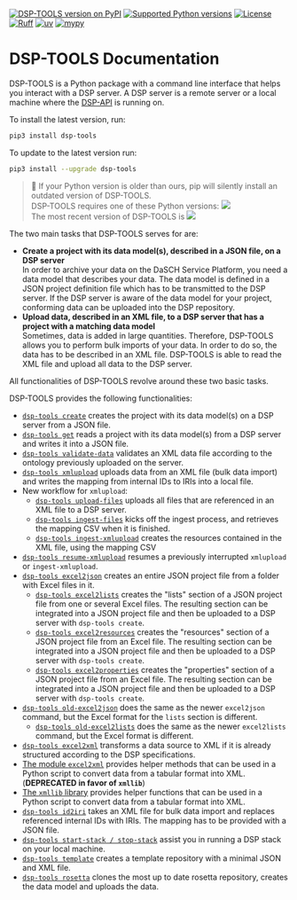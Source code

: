 [![DSP-TOOLS version on PyPI](https://img.shields.io/pypi/v/dsp-tools.svg)](https://pypi.org/project/dsp-tools/) 
[![Supported Python versions](https://img.shields.io/pypi/pyversions/dsp-tools.svg)](https://pypi.org/project/dsp-tools/)
[![License](https://img.shields.io/pypi/l/dsp-tools.svg)](https://pypi.org/project/dsp-tools/) 
[![Ruff](https://img.shields.io/endpoint?url=https://raw.githubusercontent.com/astral-sh/ruff/main/assets/badge/v2.json)](https://github.com/astral-sh/ruff) 
[![uv](https://img.shields.io/endpoint?url=https://raw.githubusercontent.com/astral-sh/uv/main/assets/badge/v0.json)](https://github.com/astral-sh/uv)
[![mypy](https://img.shields.io/badge/mypy-blue)](https://github.com/python/mypy) 

# DSP-TOOLS Documentation

DSP-TOOLS is a Python package with a command line interface 
that helps you interact with a DSP server. 
A DSP server is a remote server or a local machine 
where the [DSP-API](https://github.com/dasch-swiss/dsp-api) is running on. 

To install the latest version, run:

```bash
pip3 install dsp-tools
```

To update to the latest version run:

```bash
pip3 install --upgrade dsp-tools
```

> 🚨 If your Python version is older than ours,
> pip will silently install an outdated version of DSP-TOOLS.  
> DSP-TOOLS requires one of these Python versions: 
> [![](https://img.shields.io/pypi/pyversions/dsp-tools.svg)](https://pypi.org/project/dsp-tools/)  
> The most recent version of DSP-TOOLS is 
> [![](https://img.shields.io/pypi/v/dsp-tools.svg)](https://pypi.org/project/dsp-tools/)

The two main tasks that DSP-TOOLS serves for are:

- **Create a project with its data model(s), described in a JSON file, on a DSP server**  
  In order to archive your data on the DaSCH Service Platform, 
  you need a data model that describes your data.
  The data model is defined in a JSON project definition file 
  which has to be transmitted to the DSP server. 
  If the DSP server is aware of the data model for your project, 
  conforming data can be uploaded into the DSP repository.
- **Upload data, described in an XML file, to a DSP server that has a project with a matching data model**  
  Sometimes, data is added in large quantities. 
  Therefore, DSP-TOOLS allows you to perform bulk imports of your data.
  In order to do so, the data has to be described in an XML file. 
  DSP-TOOLS is able to read the XML file 
  and upload all data to the DSP server.

All functionalities of DSP-TOOLS revolve around these two basic tasks. 

DSP-TOOLS provides the following functionalities:

- [`dsp-tools create`](https://docs.dasch.swiss/latest/DSP-TOOLS/cli-commands/#create) 
  creates the project with its data model(s) on a DSP server from a JSON file.
- [`dsp-tools get`](https://docs.dasch.swiss/latest/DSP-TOOLS/cli-commands#get) 
  reads a project with its data model(s) from 
  a DSP server and writes it into a JSON file.
- [`dsp-tools validate-data`](https://docs.dasch.swiss/latest/DSP-TOOLS/cli-commands/#validate-data)
  validates an XML data file according to the ontology previously uploaded on the server.
- [`dsp-tools xmlupload`](https://docs.dasch.swiss/latest/DSP-TOOLS/cli-commands/#xmlupload) 
  uploads data from an XML file (bulk data import)
  and writes the mapping from internal IDs to IRIs into a local file.
- New workflow for `xmlupload`:
    - [`dsp-tools upload-files`](https://docs.dasch.swiss/latest/DSP-TOOLS/cli-commands/#upload-files)
      uploads all files that are referenced in an XML file to a DSP server.
    - [`dsp-tools ingest-files`](https://docs.dasch.swiss/latest/DSP-TOOLS/cli-commands/#ingest-files)
      kicks off the ingest process, and retrieves the mapping CSV when it is finished.
    - [`dsp-tools ingest-xmlupload`](https://docs.dasch.swiss/latest/DSP-TOOLS/cli-commands/#ingest-xmlupload)
      creates the resources contained in the XML file, using the mapping CSV
- [`dsp-tools resume-xmlupload`](https://docs.dasch.swiss/latest/DSP-TOOLS/cli-commands/#resume-xmlupload) 
  resumes a previously interrupted `xmlupload` or `ingest-xmlupload`.
- [`dsp-tools excel2json`](https://docs.dasch.swiss/latest/DSP-TOOLS/cli-commands/#excel2json) 
  creates an entire JSON project file from a folder with Excel files in it.
    - [`dsp-tools excel2lists`](https://docs.dasch.swiss/latest/DSP-TOOLS/cli-commands/#excel2lists)
      creates the "lists" section of a JSON project file from one or several Excel files. 
      The resulting section can be integrated into a JSON project file
      and then be uploaded to a DSP server with `dsp-tools create`.
    - [`dsp-tools excel2resources`](https://docs.dasch.swiss/latest/DSP-TOOLS/cli-commands/#excel2resources)
      creates the "resources" section of a JSON project file from an Excel file. 
      The resulting section can be integrated into a JSON project file 
      and then be uploaded to a DSP server with `dsp-tools create`.
    - [`dsp-tools excel2properties`](https://docs.dasch.swiss/latest/DSP-TOOLS/cli-commands/#excel2properties)
      creates the "properties" section of a JSON project file from an Excel file. 
      The resulting section can be integrated into a JSON project file 
      and then be uploaded to a DSP server with `dsp-tools create`.
- [`dsp-tools old-excel2json`](https://docs.dasch.swiss/latest/DSP-TOOLS/cli-commands/#old-excel2json)
  does the same as the newer `excel2json` command, but the Excel format for the `lists` section is different.
    - [`dsp-tools old-excel2lists`](https://docs.dasch.swiss/latest/DSP-TOOLS/cli-commands/#old-excel2lists)
      does the same as the newer `excel2lists` command, but the Excel format is different.
- [`dsp-tools excel2xml`](https://docs.dasch.swiss/latest/DSP-TOOLS/cli-commands/#excel2xml) 
  transforms a data source to XML 
  if it is already structured according to the DSP specifications.
- [The module `excel2xml`](https://docs.dasch.swiss/latest/DSP-TOOLS/excel2xml-module) 
  provides helper methods that can be used in a Python script 
  to convert data from a tabular format into XML. (**DEPRECATED in favor of `xmllib`**)
- [The `xmllib` library](https://docs.dasch.swiss/latest/DSP-TOOLS/xmllib-api-reference/xmlroot/) 
  provides helper functions that can be used in a Python script 
  to convert data from a tabular format into XML.
- [`dsp-tools id2iri`](https://docs.dasch.swiss/latest/DSP-TOOLS/cli-commands/#id2iri)
  takes an XML file for bulk data import and replaces referenced internal IDs with IRIs. 
  The mapping has to be provided with a JSON file.
- [`dsp-tools start-stack / stop-stack`](https://docs.dasch.swiss/latest/DSP-TOOLS/cli-commands/#start-stack)
  assist you in running a DSP stack on your local machine.
- [`dsp-tools template`](https://docs.dasch.swiss/latest/DSP-TOOLS/cli-commands/#template)
  creates a template repository with a minimal JSON and XML file.
- [`dsp-tools rosetta`](https://docs.dasch.swiss/latest/DSP-TOOLS/cli-commands/#rosetta)
  clones the most up to date rosetta repository,
  creates the data model and uploads the data.
